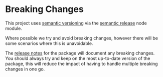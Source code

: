# Breaking Changes

This project uses [semantic versioning](https://semver.org/) via
the [semantic release](https://www.npmjs.com/package/semantic-release) node module.

Where possible we try and avoid breaking changes, however there will be some scenarios where this is unavoidable.

The [release notes](https://github.com/Legal-and-General/dependabot-batcher/releases) for the package will document any
breaking changes. You should always try and keep on the most up-to-date version of the package, this will reduce the
impact of having to handle multiple breaking changes in one go.
